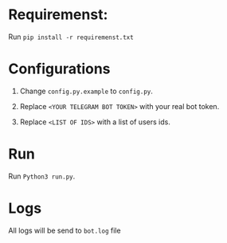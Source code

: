 # Requiremenst:

Run  `pip install -r requiremenst.txt`


# Configurations
1. Change `config.py.example` to `config.py`.

2. Replace `<YOUR TELEGRAM BOT TOKEN>` with your real bot token.
  
3. Replace  `<LIST OF IDS>` with a list of users ids.

# Run
Run `Python3 run.py`.

# Logs
All logs will be send to `bot.log` file


